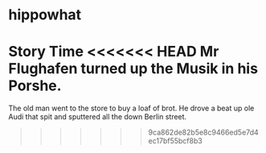 # hippowhat
Story Time
<<<<<<< HEAD
Mr Flughafen turned up the Musik in his Porshe.
=======
The old man went to the store to buy a loaf of brot. He drove a beat up ole Audi that spit and sputtered all the 
down Berlin street.
>>>>>>> 9ca862de82b5e8c9466ed5e7d4ec17bf55bcf8b3
